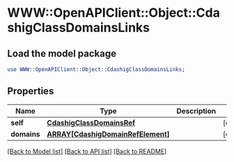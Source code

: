 # WWW::OpenAPIClient::Object::CdashigClassDomainsLinks

## Load the model package
```perl
use WWW::OpenAPIClient::Object::CdashigClassDomainsLinks;
```

## Properties
Name | Type | Description | Notes
------------ | ------------- | ------------- | -------------
**self** | [**CdashigClassDomainsRef**](CdashigClassDomainsRef.md) |  | [optional] 
**domains** | [**ARRAY[CdashigDomainRefElement]**](CdashigDomainRefElement.md) |  | [optional] 

[[Back to Model list]](../README.md#documentation-for-models) [[Back to API list]](../README.md#documentation-for-api-endpoints) [[Back to README]](../README.md)


